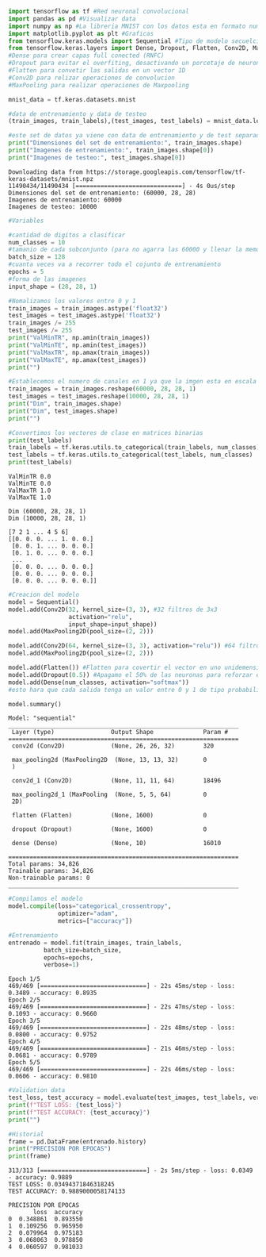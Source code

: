 ```python
import tensorflow as tf #Red neuronal convolucional
import pandas as pd #Visualizar data
import numpy as np #La libreria MNIST con los datos esta en formato numpy
import matplotlib.pyplot as plt #Graficas
from tensorflow.keras.models import Sequential #Tipo de modelo secuelcial, para agruegar capas
from tensorflow.keras.layers import Dense, Dropout, Flatten, Conv2D, MaxPooling2D
#Dense para crear capas full conected (RNFC)
#Dropout para evitar el overfiting, desactivando un porcetaje de neuronas determinado
#Flatten para convetir las salidas en un vector 1D
#Conv2D para relizar operaciones de convolucion
#MaxPooling para realizar operaciones de Maxpooling
```


```python
mnist_data = tf.keras.datasets.mnist

#data de entrenamiento y data de testeo
(train_images, train_labels),(test_images, test_labels) = mnist_data.load_data()

#este set de datos ya viene con data de entrenamiento y de test separados
print("Dimensiones del set de entrenamiento:", train_images.shape)
print("Imagenes de entrenamiento:", train_images.shape[0])
print("Imagenes de testeo:", test_images.shape[0])
```

    Downloading data from https://storage.googleapis.com/tensorflow/tf-keras-datasets/mnist.npz
    11490434/11490434 [==============================] - 4s 0us/step
    Dimensiones del set de entrenamiento: (60000, 28, 28)
    Imagenes de entrenamiento: 60000
    Imagenes de testeo: 10000
    


```python
#Variables

#cantidad de digitos a clasificar
num_classes = 10
#tamanio de cada subconjunto (para no agarra las 60000 y llenar la memoria)
batch_size = 128
#cuanta veces va a recorrer todo el cojunto de entrenamiento
epochs = 5
#forma de las imagenes
input_shape = (28, 28, 1)
```


```python
#Nomalizamos los valores entre 0 y 1
train_images = train_images.astype('float32')
test_images = test_images.astype('float32')
train_images /= 255
test_images /= 255
print("ValMinTR", np.amin(train_images))
print("ValMinTE", np.amin(test_images))
print("ValMaxTR", np.amax(train_images))
print("ValMaxTE", np.amax(test_images))
print("")

#Establecemos el numero de canales en 1 ya que la imgen esta en escala de grises
train_images = train_images.reshape(60000, 28, 28, 1)
test_images = test_images.reshape(10000, 28, 28, 1)
print("Dim", train_images.shape)
print("Dim", test_images.shape)
print("")

#Convertimos los vectores de clase en matrices binarias
print(test_labels)
train_labels = tf.keras.utils.to_categorical(train_labels, num_classes)
test_labels = tf.keras.utils.to_categorical(test_labels, num_classes)
print(test_labels)
```

    ValMinTR 0.0
    ValMinTE 0.0
    ValMaxTR 1.0
    ValMaxTE 1.0
    
    Dim (60000, 28, 28, 1)
    Dim (10000, 28, 28, 1)
    
    [7 2 1 ... 4 5 6]
    [[0. 0. 0. ... 1. 0. 0.]
     [0. 0. 1. ... 0. 0. 0.]
     [0. 1. 0. ... 0. 0. 0.]
     ...
     [0. 0. 0. ... 0. 0. 0.]
     [0. 0. 0. ... 0. 0. 0.]
     [0. 0. 0. ... 0. 0. 0.]]
    


```python
#Creacion del modelo
model = Sequential()
model.add(Conv2D(32, kernel_size=(3, 3), #32 filtros de 3x3
                 activation="relu", 
                 input_shape=input_shape))
model.add(MaxPooling2D(pool_size=(2, 2)))

model.add(Conv2D(64, kernel_size=(3, 3), activation="relu")) #64 filtros de 3x3
model.add(MaxPooling2D(pool_size=(2, 2)))

model.add(Flatten()) #Flatten para covertir el vector en uno unidemensional
model.add(Dropout(0.5)) #Apagamo el 50% de las neuronas para reforzar el aprendisaje
model.add(Dense(num_classes, activation="softmax")) 
#esto hara que cada salida tenga un valor entre 0 y 1 de tipo probabilistico

model.summary()
```

    Model: "sequential"
    _________________________________________________________________
     Layer (type)                Output Shape              Param #   
    =================================================================
     conv2d (Conv2D)             (None, 26, 26, 32)        320       
                                                                     
     max_pooling2d (MaxPooling2D  (None, 13, 13, 32)       0         
     )                                                               
                                                                     
     conv2d_1 (Conv2D)           (None, 11, 11, 64)        18496     
                                                                     
     max_pooling2d_1 (MaxPooling  (None, 5, 5, 64)         0         
     2D)                                                             
                                                                     
     flatten (Flatten)           (None, 1600)              0         
                                                                     
     dropout (Dropout)           (None, 1600)              0         
                                                                     
     dense (Dense)               (None, 10)                16010     
                                                                     
    =================================================================
    Total params: 34,826
    Trainable params: 34,826
    Non-trainable params: 0
    _________________________________________________________________
    


```python
#Compilamos el modelo
model.compile(loss="categorical_crossentropy", 
              optimizer="adam", 
              metrics=["accuracy"])

#Entrenamiento
entrenado = model.fit(train_images, train_labels, 
          batch_size=batch_size, 
          epochs=epochs, 
          verbose=1)
```

    Epoch 1/5
    469/469 [==============================] - 22s 45ms/step - loss: 0.3489 - accuracy: 0.8935
    Epoch 2/5
    469/469 [==============================] - 22s 47ms/step - loss: 0.1093 - accuracy: 0.9660
    Epoch 3/5
    469/469 [==============================] - 22s 48ms/step - loss: 0.0800 - accuracy: 0.9752
    Epoch 4/5
    469/469 [==============================] - 21s 46ms/step - loss: 0.0681 - accuracy: 0.9789
    Epoch 5/5
    469/469 [==============================] - 22s 46ms/step - loss: 0.0606 - accuracy: 0.9810
    


```python
#Validation data
test_loss, test_accuracy = model.evaluate(test_images, test_labels, verbose=1)
print(f"TEST LOSS: {test_loss}")
print(f"TEST ACCURACY: {test_accuracy}")
print("")  

#Historial
frame = pd.DataFrame(entrenado.history)
print("PRECISION POR EPOCAS")
print(frame)
```

    313/313 [==============================] - 2s 5ms/step - loss: 0.0349 - accuracy: 0.9889
    TEST LOSS: 0.03494371846318245
    TEST ACCURACY: 0.9889000058174133
    
    PRECISION POR EPOCAS
           loss  accuracy
    0  0.348861  0.893550
    1  0.109256  0.965950
    2  0.079964  0.975183
    3  0.068063  0.978850
    4  0.060597  0.981033
    


```python

```


```python

```
